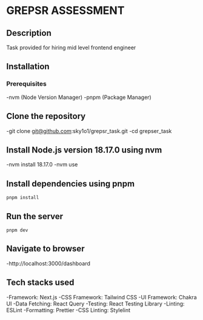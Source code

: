 # GREPSR ASSESSMENT

## Description

Task provided for hiring mid level frontend engineer

## Installation

### Prerequisites

-nvm (Node Version Manager)
-pnpm (Package Manager)

## Clone the repository

-git clone git@github.com:sky1o1/grepsr_task.git
-cd grepser_task

## Install Node.js version 18.17.0 using nvm

-nvm install 18.17.0
-nvm use

## Install dependencies using pnpm

```
pnpm install
```

## Run the server

```
pnpm dev
```

## Navigate to browser

-http://localhost:3000/dashboard

## Tech stacks used

-Framework: Next.js
-CSS Framework: Tailwind CSS
-UI Framework: Chakra UI
-Data Fetching: React Query
-Testing: React Testing Library
-Linting: ESLint
-Formatting: Prettier
-CSS Linting: Stylelint
